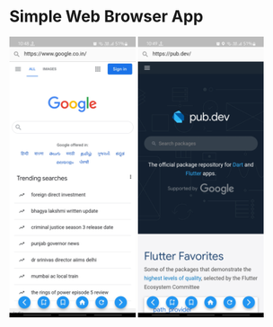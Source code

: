 # Simple Web Browser App

<img src="https://github.com/ParasRojiya/simple_web_browser/blob/master/assets/output/output1.jpg" style="height:500px"/>   <img src="https://github.com/ParasRojiya/simple_web_browser/blob/master/assets/output/output2.jpg" style="height:500px"/>